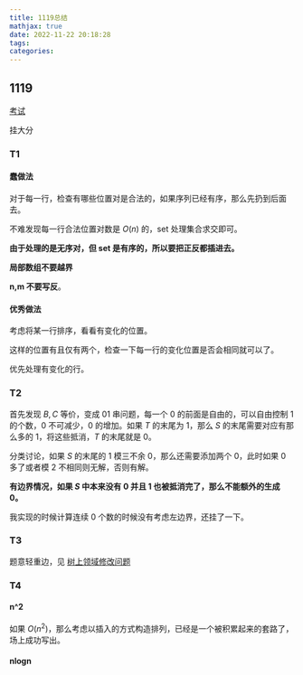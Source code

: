 ```yaml
---
title: 1119总结
mathjax: true
date: 2022-11-22 20:18:28
tags:
categories:
---
```


## 1119

[考试](https://local.cwoi.com.cn:8443/contest/C0157)

挂大分

### T1

#### 蠢做法

对于每一行，检查有哪些位置对是合法的，如果序列已经有序，那么先扔到后面去。

不难发现每一行合法位置对数是 $O(n)$ 的，set 处理集合求交即可。

**由于处理的是无序对，但 set 是有序的，所以要把正反都插进去。**

**局部数组不要越界**

**n,m 不要写反**。

#### 优秀做法

考虑将某一行排序，看看有变化的位置。

这样的位置有且仅有两个，检查一下每一行的变化位置是否会相同就可以了。

优先处理有变化的行。

### T2

首先发现 $B,C$ 等价，变成 01 串问题，每一个 $0$ 的前面是自由的，可以自由控制 $1$ 的个数，$0$ 不可减少，$0$ 的增加。如果 $T$ 的末尾为 $1$，那么 $S$ 的末尾需要对应有那么多的 $1$，将这些抵消，$T$ 的末尾就是 $0$。

分类讨论，如果 $S$ 的末尾的 $1$ 模三不余 $0$，那么还需要添加两个 $0$，此时如果 $0$ 多了或者模 $2$ 不相同则无解，否则有解。

**有边界情况，如果 $S$ 中本来没有 $0$ 并且 $1$ 也被抵消完了，那么不能额外的生成 $0$。**

我实现的时候计算连续 $0$ 个数的时候没有考虑左边界，还挂了一下。

### T3

题意轻重边，见 [树上领域修改问题](https://huanyp.cn/2022/09/21/%E6%A0%91%E4%B8%8A%E9%93%BE%E9%A2%86%E5%9F%9F%E4%BF%AE%E6%94%B9%E9%97%AE%E9%A2%98/)

### T4

#### n^2

如果 $O(n^2)$，那么考虑以插入的方式构造排列，已经是一个被积累起来的套路了，场上成功写出。

#### nlogn



